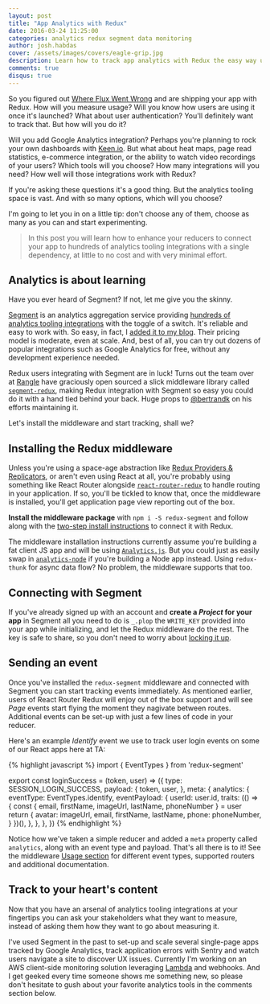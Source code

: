 ```yaml
---
layout: post
title: "App Analytics with Redux"
date: 2016-03-24 11:25:00
categories: analytics redux segment data monitoring
author: josh.habdas
cover: /assets/images/covers/eagle-grip.jpg
description: Learn how to track app analytics with Redux the easy way using Segment.
comments: true
disqus: true
---
```


So you figured out [Where Flux Went Wrong] and are shipping your app with Redux. How will you measure usage? Will you know how users are using it once it's launched? What about user authentication? You'll definitely want to track that. But how will you do it?

Will you add Google Analytics integration? Perhaps you're planning to rock your own dashboards with [Keen.io]. But what about heat maps, page read statistics, e-commerce integration, or the ability to watch video recordings of your users? Which tools will you choose? How many integrations will you need? How well will those integrations work with Redux?

If you're asking these questions it's a good thing. But the analytics tooling space is vast. And with so many options, which will you choose?

I'm going to let you in on a little tip: don't choose any of them, choose as many as you can and start experimenting.

> In this post you will learn how to enhance your reducers to connect your app to hundreds of analytics tooling integrations with a single dependency, at little to no cost and with very minimal effort.

## Analytics is about learning

Have you ever heard of Segment? If not, let me give you the skinny.

[Segment] is an analytics aggregation service providing [hundreds of analytics tooling integrations](https://segment.com/integrations) with the toggle of a switch. It's reliable and easy to work with. So easy, in fact, I [added it to my blog](https://github.com/jhabdas/habd.as#features). Their pricing model is moderate, even at scale. And, best of all, you can try out dozens of popular integrations such as Google Analytics for free, without any development experience needed.

Redux users integrating with Segment are in luck! Turns out the team over at [Rangle] have graciously open sourced a slick middleware library called [`segment-redux`](https://github.com/rangle/redux-segment), making Redux integration with Segment so easy you could do it with a hand tied behind your back. Huge props to [@bertrandk](https://github.com/bertrandk) on his efforts maintaining it.

Let's install the middleware and start tracking, shall we?

## Installing the Redux middleware

Unless you're using a space-age abstraction like [Redux Providers & Replicators], or aren't even using React at all, you're probably using something like React Router alongside [`react-router-redux`](https://github.com/reactjs/react-router-redux) to handle routing in your application. If so, you'll be tickled to know that, once the middleware is installed, you'll get application page view reporting out of the box.

**Install the middleware package** with `npm i -S redux-segment` and follow along with the [two-step install instructions](https://github.com/rangle/redux-segment#installation) to connect it with Redux.

The middleware installation instructions currently assume you're building a fat client JS app and will be using [`Analytics.js`](https://github.com/segmentio/analytics.js). But you could just as easily swap in [`analytics-node`](https://github.com/segmentio/analytics-node) if you're building a Node app instead. Using `redux-thunk` for async data flow? No problem, the middleware supports that too.

## Connecting with Segment

If you've already signed up with an account and **create a _Project_ for your app** in Segment all you need to do is `_.plop` the `WRITE_KEY` provided into your app while initializing, and let the Redux middleware do the rest. The key is safe to share, so you don't need to worry about [locking it up](http://technologyadvice.github.io/lock-up-your-customer-accounts-give-away-the-key/).

## Sending an event

Once you've installed the `redux-segment` middleware and connected with Segment you can start tracking events immediately. As mentioned earlier, users of React Router Redux will enjoy out of the box support and will see _Page_ events start flying the moment they nagivate between routes. Additional events can be set-up with just a few lines of code in your reducer.

Here's an example _Identify_ event we use to track user login events on some of our React apps here at TA:

{% highlight javascript %}
import { EventTypes } from 'redux-segment'

export const loginSuccess = (token, user) => ({
  type: SESSION_LOGIN_SUCCESS,
  payload: {
    token,
    user,
  },
  meta: {
    analytics: {
      eventType: EventTypes.identify,
      eventPayload: {
        userId: user.id,
        traits: (() => {
          const { email, firstName, imageUrl, lastName, phoneNumber } = user
          return {
            avatar: imageUrl,
            email,
            firstName,
            lastName,
            phone: phoneNumber,
          }
        })(),
      },
    },
  },
})
{% endhighlight %}

Notice how we've taken a simple reducer and added a `meta` property called `analytics`, along with an event type and payload. That's all there is to it! See the middleware [Usage section](https://github.com/rangle/redux-segment#usage) for different event types, supported routers and additional documentation.

## Track to your heart's content

Now that you have an arsenal of analytics tooling integrations at your fingertips you can ask your stakeholders what they want to measure, instead of asking them how they want to go about measuring it.

I've used Segment in the past to set-up and scale several single-page apps tracked by Google Analytics, track application errors with Sentry and watch users navigate a site to discover UX issues. Currently I'm working on an AWS client-side monitoring solution leveraging [Lambda] and webhooks. And I get geeked every time someone shows me something new, so please don't hesitate to gush about your favorite analytics tools in the comments section below.

[Keen.io]: https://keen.io/
[Lambda]: https://aws.amazon.com/lambda/
[Rangle]: http://blog.rangle.io/
[Redux Providers & Replicators]: https://medium.com/@timbur/react-automatic-redux-providers-and-replicators-c4e35a39f1
[Segment]: https://segment.com/
[Where Flux Went Wrong]: http://technologyadvice.github.io/where-flux-went-wrong/
